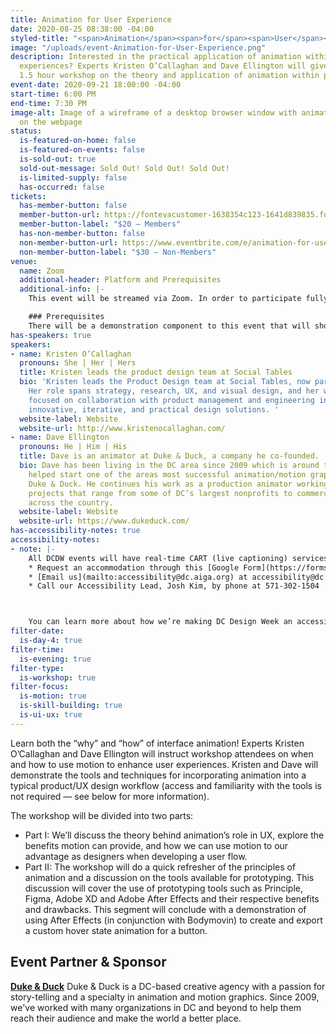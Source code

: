 ```yaml
---
title: Animation for User Experience
date: 2020-08-25 08:38:00 -04:00
styled-title: "<span>Animation</span><span>for</span><span>User</span><span>Experience</span>"
image: "/uploads/event-Animation-for-User-Experience.png"
description: Interested in the practical application of animation within interactive
  experiences? Experts Kristen O’Callaghan and Dave Ellington will give a hands-on,
  1.5 hour workshop on the theory and application of animation within product/UX design.
event-date: 2020-09-21 18:00:00 -04:00
start-time: 6:00 PM
end-time: 7:30 PM
image-alt: Image of a wireframe of a desktop browser window with animation elements
  on the webpage
status:
  is-featured-on-home: false
  is-featured-on-events: false
  is-sold-out: true
  sold-out-message: Sold Out! Sold Out! Sold Out!
  is-limited-supply: false
  has-occurred: false
tickets:
  has-member-button: false
  member-button-url: https://fontevacustomer-1638354c123-1641d839835.force.com/services/oauth2/authorize?client_id=3MVG9nthuDc9owbcOq7_07W.HriOQQPWTbMkrpOla.ajDQlTHf4_uby_mhwylcX.mJBU2O2SppTiZMS0J_HJd&response_type=code&redirect_uri=https://ikit.aiga.org/ikit_national_util/ikit-national-util-sso-redirect/&state=https%3A%2F%2Fdc.aiga.org%2Fevent%2Fanimation-for-user-experience%2F%3Fredirect_source%3Deventbrite_register
  member-button-label: "$20 — Members"
  has-non-member-button: false
  non-member-button-url: https://www.eventbrite.com/e/animation-for-user-experience-tickets-118155114127
  non-member-button-label: "$30 — Non-Members"
venue:
  name: Zoom
  additional-header: Platform and Prerequisites
  additional-info: |-
    This event will be streamed via Zoom. In order to participate fully, attendees should plan to join on the Zoom app via their computer, tablet, or mobile device with enough bandwidth to support viewing video. In order to ensure only those who have registered for the event are able to attend — and to create space for intimate conversations — only those whose display name fully matches the name on our registration list will be admitted from the waiting room. You can find more about joining our virtual events, including how to connect, directions to troubleshoot, and information about our refund policy in our [FAQ](/faqs/).

    ### Prerequisites
    There will be a demonstration component to this event that will showcase industry standard tools (Principle, Figma, Adobe XD and Adobe After Effects and their respective benefits and drawbacks). It is not necessary to have access to and familiarity with these tools.
has-speakers: true
speakers:
- name: Kristen O’Callaghan
  pronouns: She | Her | Hers
  title: Kristen leads the product design team at Social Tables
  bio: 'Kristen leads the Product Design team at Social Tables, now part of Cvent.
    Her role spans strategy, research, UX, and visual design, and her work is particularly
    focused on collaboration with product management and engineering in order to create
    innovative, iterative, and practical design solutions. '
  website-label: Website
  website-url: http://www.kristenocallaghan.com/
- name: Dave Ellington
  pronouns: He | Him | His
  title: Dave is an animator at Duke & Duck, a company he co-founded.
  bio: Dave has been living in the DC area since 2009 which is around the time he
    helped start one of the areas most successful animation/motion graphics studios,
    Duke & Duck. He continues his work as a production animator working on client
    projects that range from some of DC’s largest nonprofits to commercial clients
    across the country.
  website-label: Website
  website-url: https://www.dukeduck.com/
has-accessibility-notes: true
accessibility-notes:
- note: |-
    All DCDW events will have real-time CART (live captioning) services. If you need any additional accommodations, please contact us before 9/14 by, through the provided Google Form, or by phone. We honor your privacy and no personally identifying information (e.g. your name) is required to request an accommodation.
    * Request an accommodation through this [Google Form](https://forms.gle/gAQviAo5cTwWYGWV6)
    * [Email us](mailto:accessibility@dc.aiga.org) at accessibility@dc.aiga.org.
    * Call our Accessibility Lead, Josh Kim, by phone at 571-302-1504



    You can learn more about how we’re making DC Design Week an accessible experience by visiting our page on [accessibility](/accessibility/).
filter-date:
  is-day-4: true
filter-time:
  is-evening: true
filter-type:
  is-workshop: true
filter-focus:
  is-motion: true
  is-skill-building: true
  is-ui-ux: true
---
```


Learn both the “why” and “how” of interface animation! Experts Kristen O’Callaghan and Dave Ellington will instruct workshop attendees on when and how to use motion to enhance user experiences. Kristen and Dave will demonstrate the tools and techniques for incorporating animation into a typical product/UX design workflow (access and familiarity with the tools is not required — see below for more information).

The workshop will be divided into two parts: 
* Part I: We’ll discuss the theory behind animation’s role in UX, explore the benefits motion can provide, and how we can use motion to our advantage as designers when developing a user flow.
* Part II: The workshop will do a quick refresher of the principles of animation and a discussion on the tools available for prototyping. This discussion will cover the use of prototyping tools such as Principle, Figma, Adobe XD and Adobe After Effects and their respective benefits and drawbacks. This segment will conclude with a demonstration of using After Effects (in conjunction with Bodymovin) to create and export a custom hover state animation for a button.

## Event Partner & Sponsor
**[Duke & Duck](https://www.dukeduck.com/)**
Duke & Duck is a DC-based creative agency with a passion for story-telling and a specialty in animation and motion graphics. Since 2009, we've worked with many organizations in DC and beyond to help them reach their audience and make the world a better place.
